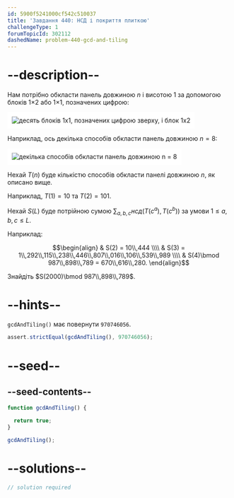 ```yaml
---
id: 5900f5241000cf542c510037
title: 'Завдання 440: НСД і покриття плиткою'
challengeType: 1
forumTopicId: 302112
dashedName: problem-440-gcd-and-tiling
---
```


# --description--

Нам потрібно обкласти панель довжиною $n$ і висотою 1 за допомогою блоків 1×2 або 1×1, позначених цифрою:

<img class="img-responsive center-block" alt="десять блоків 1x1, позначених цифрою зверху, і блок 1х2" src="https://cdn.freecodecamp.org/curriculum/project-euler/gcd-and-tiling-1.png" style="background-color: white; padding: 10px;" />

Наприклад, ось декілька способів обкласти панель довжиною $n = 8$:

<img class="img-responsive center-block" alt="декілька способів обкласти панель довжиною n = 8" src="https://cdn.freecodecamp.org/curriculum/project-euler/gcd-and-tiling-2.png" style="background-color: white; padding: 10px;" />

Нехай $T(n)$ буде кількістю способів обкласти панелі довжиною $n$, як описано вище.

Наприклад, $T(1) = 10$ та $T(2) = 101$.

Нехай $S(L)$ буде потрійною сумою $\sum_{a, b, c} нсд(T(c^a), T(c^b))$ за умови $1 ≤ a, b, c ≤ L$.

Наприклад:

$$\begin{align}   & S(2) = 10\\,444 \\\\
  & S(3) = 1\\,292\\,115\\,238\\,446\\,807\\,016\\,106\\,539\\,989 \\\\ & S(4)\bmod 987\\,898\\,789 = 670\\,616\\,280. \end{align}$$

Знайдіть $S(2000)\bmod 987\\,898\\,789$.

# --hints--

`gcdAndTiling()` має повернути `970746056`.

```js
assert.strictEqual(gcdAndTiling(), 970746056);
```

# --seed--

## --seed-contents--

```js
function gcdAndTiling() {

  return true;
}

gcdAndTiling();
```

# --solutions--

```js
// solution required
```
